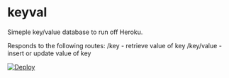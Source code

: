 keyval
======

Simeple key/value database to run off Heroku.

Responds to the following routes:
/key - retrieve value of key
/key/value - insert or update value of key

[![Deploy](https://www.herokucdn.com/deploy/button.png)](https://heroku.com/deploy)
